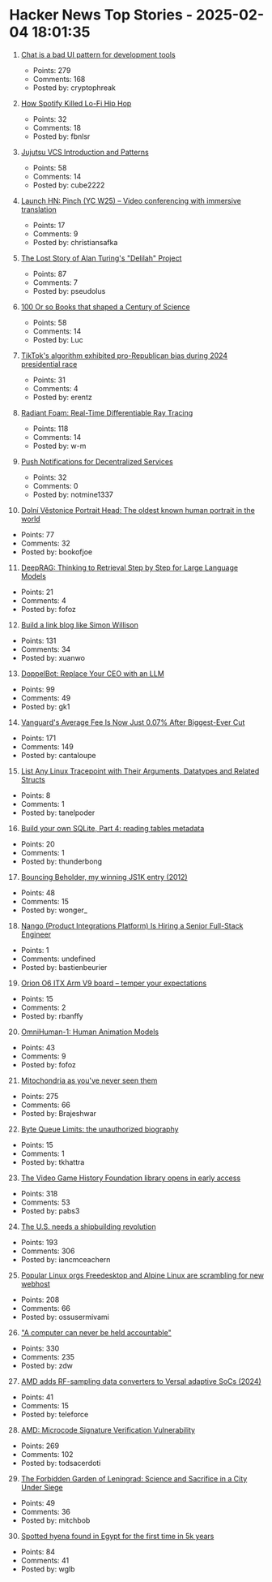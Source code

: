 # Hacker News Top Stories - 2025-02-04 18:01:35

1. [Chat is a bad UI pattern for development tools](https://danieldelaney.net/chat/)
   - Points: 279
   - Comments: 168
   - Posted by: cryptophreak

2. [How Spotify Killed Lo-Fi Hip Hop](https://gamechops.substack.com/p/how-spotify-killed-lo-fi-hip-hop)
   - Points: 32
   - Comments: 18
   - Posted by: fbnlsr

3. [Jujutsu VCS Introduction and Patterns](https://kubamartin.com/posts/introduction-to-the-jujutsu-vcs/)
   - Points: 58
   - Comments: 14
   - Posted by: cube2222

4. [Launch HN: Pinch (YC W25) – Video conferencing with immersive translation](undefined)
   - Points: 17
   - Comments: 9
   - Posted by: christiansafka

5. [The Lost Story of Alan Turing's "Delilah" Project](https://spectrum.ieee.org/alan-turings-delilah)
   - Points: 87
   - Comments: 7
   - Posted by: pseudolus

6. [100 Or so Books that shaped a Century of Science](https://web.mnstate.edu/schwartz/centurylist2.html)
   - Points: 58
   - Comments: 14
   - Posted by: Luc

7. [TikTok's algorithm exhibited pro-Republican bias during 2024 presidential race](https://www.psypost.org/tiktoks-algorithm-exhibited-pro-republican-bias-during-2024-presidential-race-study-finds/)
   - Points: 31
   - Comments: 4
   - Posted by: erentz

8. [Radiant Foam: Real-Time Differentiable Ray Tracing](https://radfoam.github.io)
   - Points: 118
   - Comments: 14
   - Posted by: w-m

9. [Push Notifications for Decentralized Services](https://unifiedpush.org/news/20250131_push_for_decentralized/)
   - Points: 32
   - Comments: 0
   - Posted by: notmine1337

10. [Dolní Vĕstonice Portrait Head: The oldest known human portrait in the world](https://www.livescience.com/archaeology/dolni-vestonice-portrait-head-the-oldest-known-human-portrait-in-the-world)
   - Points: 77
   - Comments: 32
   - Posted by: bookofjoe

11. [DeepRAG: Thinking to Retrieval Step by Step for Large Language Models](https://arxiv.org/abs/2502.01142)
   - Points: 21
   - Comments: 4
   - Posted by: fofoz

12. [Build a link blog like Simon Willison](https://xuanwo.io/links/2025/01/link-blog/)
   - Points: 131
   - Comments: 34
   - Posted by: xuanwo

13. [DoppelBot: Replace Your CEO with an LLM](https://modal.com/docs/examples/slack-finetune)
   - Points: 99
   - Comments: 49
   - Posted by: gk1

14. [Vanguard's Average Fee Is Now Just 0.07% After Biggest-Ever Cut](https://www.bloomberg.com/news/articles/2025-02-03/vanguard-s-average-fee-is-now-just-0-07-after-biggest-ever-cut)
   - Points: 171
   - Comments: 149
   - Posted by: cantaloupe

15. [List Any Linux Tracepoint with Their Arguments, Datatypes and Related Structs](https://tanelpoder.com/posts/tpargs-list-tracepoint-arguments-and-structures/)
   - Points: 8
   - Comments: 1
   - Posted by: tanelpoder

16. [Build your own SQLite, Part 4: reading tables metadata](https://blog.sylver.dev/build-your-own-sqlite-part-4-reading-tables-metadata)
   - Points: 20
   - Comments: 1
   - Posted by: thunderbong

17. [Bouncing Beholder, my winning JS1K entry (2012)](https://marijnhaverbeke.nl/js1k/)
   - Points: 48
   - Comments: 15
   - Posted by: wonger_

18. [Nango (Product Integrations Platform) Is Hiring a Senior Full-Stack Engineer](https://www.nango.dev/jobs)
   - Points: 1
   - Comments: undefined
   - Posted by: bastienbeurier

19. [Orion O6 ITX Arm V9 board – temper your expectations](https://www.jeffgeerling.com/blog/2025/orion-o6-itx-arm-v9-board-temper-your-expectations)
   - Points: 15
   - Comments: 2
   - Posted by: rbanffy

20. [OmniHuman-1: Human Animation Models](https://omnihuman-lab.github.io/)
   - Points: 43
   - Comments: 9
   - Posted by: fofoz

21. [Mitochondria as you've never seen them](https://www.nature.com/immersive/d41586-025-00269-y/)
   - Points: 275
   - Comments: 66
   - Posted by: Brajeshwar

22. [Byte Queue Limits: the unauthorized biography](https://medium.com/@tom_84912/byte-queue-limits-the-unauthorized-biography-61adc5730b83)
   - Points: 15
   - Comments: 1
   - Posted by: tkhattra

23. [The Video Game History Foundation library opens in early access](https://gamehistory.org/vghf-library-launch/)
   - Points: 318
   - Comments: 53
   - Posted by: pabs3

24. [The U.S. needs a shipbuilding revolution](https://www.usni.org/magazines/proceedings/2025/february/nation-needs-shipbuilding-revolution)
   - Points: 193
   - Comments: 306
   - Posted by: iancmceachern

25. [Popular Linux orgs Freedesktop and Alpine Linux are scrambling for new webhost](https://arstechnica.com/gadgets/2025/02/popular-linux-orgs-freedesktop-and-alpine-linux-are-scrambling-for-new-web-hosting/)
   - Points: 208
   - Comments: 66
   - Posted by: ossusermivami

26. ["A computer can never be held accountable"](https://simonwillison.net/2025/Feb/3/a-computer-can-never-be-held-accountable/)
   - Points: 330
   - Comments: 235
   - Posted by: zdw

27. [AMD adds RF-sampling data converters to Versal adaptive SoCs (2024)](https://www.electronicsweekly.com/news/business/amd-adds-rf-sampling-data-converters-to-versal-adaptive-socs-2024-12/)
   - Points: 41
   - Comments: 15
   - Posted by: teleforce

28. [AMD: Microcode Signature Verification Vulnerability](https://github.com/google/security-research/security/advisories/GHSA-4xq7-4mgh-gp6w)
   - Points: 269
   - Comments: 102
   - Posted by: todsacerdoti

29. [The Forbidden Garden of Leningrad: Science and Sacrifice in a City Under Siege](https://www.lrb.co.uk/the-paper/v47/n02/jessie-childs/resident-bean-expert)
   - Points: 49
   - Comments: 36
   - Posted by: mitchbob

30. [Spotted hyena found in Egypt for the first time in 5k years](https://phys.org/news/2025-01-hyena-egypt-years.html)
   - Points: 84
   - Comments: 41
   - Posted by: wglb

